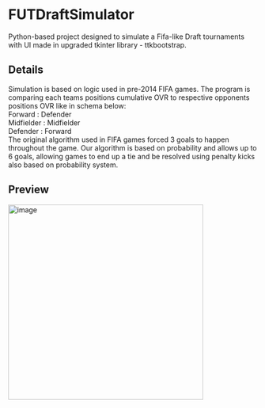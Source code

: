 # FUTDraftSimulator

Python-based project designed to simulate a Fifa-like Draft tournaments with UI made in upgraded tkinter library - ttkbootstrap.


## Details

Simulation is based on logic used in pre-2014 FIFA games. The program is comparing each teams positions cumulative OVR to respective opponents positions OVR like in schema below: <br />
Forward : Defender <br />
Midfielder : Midfielder <br />
Defender : Forward <br />
The original algorithm used in FIFA games forced 3 goals to happen throughout the game. Our algorithm is based on probability and allows up to 6 goals, allowing games to end up a tie and be resolved using penalty kicks also based on probability system.

## Preview
<img width="394" alt="image" src="https://github.com/woznin/FUTDraftSimulation/assets/125309186/74144a15-77b6-4802-b857-b91c37932a70">

